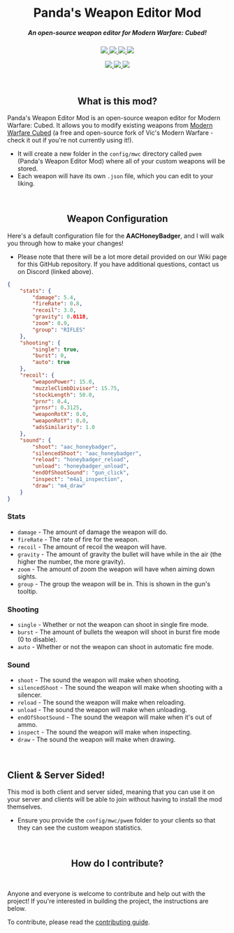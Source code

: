 <h1 align="center">Panda's Weapon Editor Mod</h1>

<h5 align="center">An open-source weapon editor for Modern Warfare: Cubed!</h5>

<p align="center">
  <a href="https://modrinth.com/mod/pwem">
    <img src="https://cdn.jsdelivr.net/npm/@intergrav/devins-badges@3/assets/cozy/available/modrinth_vector.svg">
  </a>

  <a href="https://www.curseforge.com/minecraft/mc-mods/pwem">
    <img src="https://cdn.jsdelivr.net/npm/@intergrav/devins-badges@3/assets/cozy/available/curseforge_vector.svg">
  </a>

  <a href="https://patreon.com/ModernWarfareCubed">
    <img src="https://cdn.jsdelivr.net/npm/@intergrav/devins-badges@3/assets/cozy/donate/patreon-plural_vector.svg"/>
  </a>

  <a href="https://discord.gg/k5WPk93K7b">
    <img src="https://cdn.jsdelivr.net/npm/@intergrav/devins-badges@3/assets/cozy/social/discord-plural_vector.svg">
  </a>
</p>

<p align="center">
  <a href="https://adoptium.net/temurin/releases/?version=8">
    <img src="https://cdn.jsdelivr.net/npm/@intergrav/devins-badges@3/assets/cozy/built-with/java8_vector.svg"/>
  </a>

  <a href="https://gradle.org/">
    <img src="https://cdn.jsdelivr.net/npm/@intergrav/devins-badges@3/assets/cozy/built-with/gradle_vector.svg"/>
  </a>

  <a href="http://files.minecraftforge.net/maven/net/minecraftforge/forge/index_1.12.2.html">
    <img src="https://cdn.jsdelivr.net/npm/@intergrav/devins-badges@3/assets/cozy/supported/forge_vector.svg"/>
  </a>
</p>

<br>

<h2 align="center">What is this mod?</h2>

Panda's Weapon Editor Mod is an open-source weapon editor for Modern Warfare: Cubed. It allows you to modify existing weapons from [Modern Warfare Cubed](https://github.com/Paneedah/Modern-Warfare-Cubed/) (a free and open-source fork of Vic's Modern Warfare - check it out if you're not currently using it!).

- It will create a new folder in the `config/mwc` directory called `pwem` (Panda's Weapon Editor Mod) where all of your custom weapons will be stored.
- Each weapon will have its own `.json` file, which you can edit to your liking.

<br>

<h2 align="center">Weapon Configuration</h2>

Here's a default configuration file for the **AACHoneyBadger**, and I will walk you through how to make your changes!
- Please note that there will be a lot more detail provided on our Wiki page for this GitHub repository. If you have additional questions, contact us on Discord (linked above).

```json
{
    "stats": {
        "damage": 5.4,
        "fireRate": 0.8,
        "recoil": 3.0,
        "gravity": 0.0118,
        "zoom": 0.9,
        "group": "RIFLES"
    },
    "shooting": {
        "single": true,
        "burst": 0,
        "auto": true
    },
    "recoil": {
        "weaponPower": 15.0,
        "muzzleClimbDivisor": 15.75,
        "stockLength": 50.0,
        "prnr": 0.4,
        "prnsr": 0.3125,
        "weaponRotX": 0.0,
        "weaponRotY": 0.0,
        "adsSimilarity": 1.0
    },
    "sound": {
        "shoot": "aac_honeybadger",
        "silencedShoot": "aac_honeybadger",
        "reload": "honeybadger_reload",
        "unload": "honeybadger_unload",
        "endOfShootSound": "gun_click",
        "inspect": "m4a1_inspection",
        "draw": "m4_draw"
    }
}
```

### Stats
- `damage` - The amount of damage the weapon will do.
- `fireRate` - The rate of fire for the weapon.
- `recoil` - The amount of recoil the weapon will have.
- `gravity` - The amount of gravity the bullet will have while in the air (the higher the number, the more gravity).
- `zoom` - The amount of zoom the weapon will have when aiming down sights.
- `group` - The group the weapon will be in. This is shown in the gun's tooltip.

### Shooting
- `single` - Whether or not the weapon can shoot in single fire mode.
- `burst` - The amount of bullets the weapon will shoot in burst fire mode (0 to disable).
- `auto` - Whether or not the weapon can shoot in automatic fire mode.

### Sound
- `shoot` - The sound the weapon will make when shooting.
- `silencedShoot` - The sound the weapon will make when shooting with a silencer.
- `reload` - The sound the weapon will make when reloading.
- `unload` - The sound the weapon will make when unloading.
- `endOfShootSound` - The sound the weapon will make when it's out of ammo.
- `inspect` - The sound the weapon will make when inspecting.
- `draw` - The sound the weapon will make when drawing.

<br>

## Client & Server Sided!
This mod is both client and server sided, meaning that you can use it on your server and clients will be able to join without having to install the mod themselves.
- Ensure you provide the `config/mwc/pwem` folder to your clients so that they can see the custom weapon statistics.

<br>

<h2 align="center">How do I contribute?</h2>

<br>

Anyone and everyone is welcome to contribute and help out with the project! If you're interested in building the project, the instructions are below.

To contribute, please read the [contributing guide](https://github.com/Paneedah/Modern-Warfare-Cubed/blob/master/CONTRIBUTING.md).

<br>

